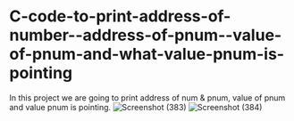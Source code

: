 # C-code-to-print-address-of-number--address-of-pnum--value-of-pnum-and-what-value-pnum-is-pointing
In this project we are going to print address of num & pnum, value of pnum and value pnum is pointing.
![Screenshot (383)](https://github.com/RishabhRaj240/C-code-to-print-address-of-number--address-of-pnum--value-of-pnum-and-what-value-pnum-is-pointing/assets/155876855/86fad244-b4db-4d40-b12b-5ec518e42022)
![Screenshot (384)](https://github.com/RishabhRaj240/C-code-to-print-address-of-number--address-of-pnum--value-of-pnum-and-what-value-pnum-is-pointing/assets/155876855/4f7c1ba8-acae-4a7f-93af-12e2bd9f80f6)
